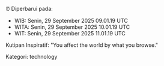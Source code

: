 ⏰ Diperbarui pada:
- WIB: Senin, 29 September 2025 09.01.19 UTC
- WITA: Senin, 29 September 2025 10.01.19 UTC
- WIT: Senin, 29 September 2025 11.01.19 UTC

Kutipan Inspiratif:
"You affect the world by what you browse."


Kategori: technology

